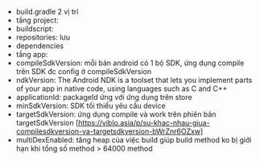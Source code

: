 - build.gradle 2 vị trí
- tầng project:
- buildscript:
- repositories: lưu 
- dependencies
- tầng app:
- compileSdkVersion: mỗi bản android có 1 bộ SDK, ứng dụng compile trên SDK đc config ở compileSdkVersion
- ndkVersion: The Android NDK is a toolset that lets you implement parts of your app in native code, using languages such as C and C++
- applicationId: packageId ứng với ứng dụng trên store
- minSdkVersion: SDK tối thiểu yêu cầu device
- targetSdkVersion: ứng dụng compile và work trên phiên bản targetSdkVersion [https://viblo.asia/p/su-khac-nhau-giua-compilesdkversion-va-targetsdkversion-bWrZnr6OZxw]
- multiDexEnabled: tăng heap của việc build giúp build method ko bị giới hạn khi tổng số method > 64000 method
